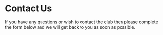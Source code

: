 # Contact Us

If you have any questions or wish to contact the club then please complete the form below and we will get back to you as soon as possible.

<Form method='POST' action='http://users.ox.ac.uk/cgi-bin/safeperl/chess/mailme.pl' fields='name,Name\nemail,Email\nsubject,Subject\nmessage,Message' submit='Send' reset='Clear Form'/>